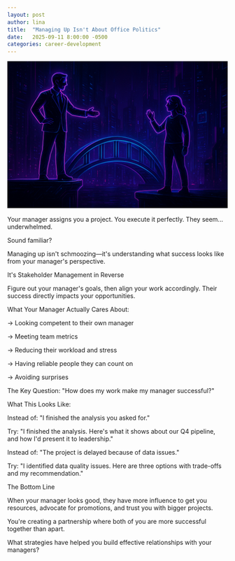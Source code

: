 ```yaml
---
layout: post
author: lina
title:  "Managing Up Isn't About Office Politics"
date:   2025-09-11 8:00:00 -0500
categories: career-development
---
```


![Gimme a hand.](/assets/images/posts/2025-09-11-managing-up-isnt-about-office-politics.png)

Your manager assigns you a project. You execute it perfectly. They seem... underwhelmed.

Sound familiar?

Managing up isn't schmoozing—it's understanding what success looks like from your manager's perspective.

It's Stakeholder Management in Reverse

Figure out your manager's goals, then align your work accordingly. Their success directly impacts your opportunities.

What Your Manager Actually Cares About: 

→ Looking competent to their own manager 

→ Meeting team metrics

→ Reducing their workload and stress 

→ Having reliable people they can count on 

→ Avoiding surprises

The Key Question: "How does my work make my manager successful?"

What This Looks Like:

Instead of: "I finished the analysis you asked for."

Try: "I finished the analysis. Here's what it shows about our Q4 pipeline, and how I'd present it to leadership."

Instead of: "The project is delayed because of data issues."

Try: "I identified data quality issues. Here are three options with trade-offs and my recommendation."

The Bottom Line

When your manager looks good, they have more influence to get you resources, advocate for promotions, and trust you with bigger projects.

You're creating a partnership where both of you are more successful together than apart.

What strategies have helped you build effective relationships with your managers?